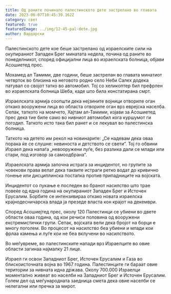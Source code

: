 ```yaml
---
title: Од раните починало палестинското дете застрелано во главата
date: 2023-06-07T10:45:39.162Z
category: свет
featured: true
featuredImage: ../img/12-45-pal-dete.jpg
author: Вардарски
---
```

Палестинското дете кое беше застрелано од израелските сили на окупираниот Западен Брег минатата недела, почина од раните во понеделникот, според официјални лица во израелската болница, објави Асошиетед прес.

Мохамед ал Тамими, две години, беше застрелан во главата минатиот четврток во близина на неговото родно село Неби Салех додека патувал со својот татко во автомобил. Тој со хеликоптер бил префрлен во израелската болница Шеба, каде што била констатирана смрт.

Израелската армија соопшти дека нејзините војници отвориле оган откако вооружени лица во областа отвориле оган врз еврејска населба. Сепак, таткото на момчето, Хајтам ал-Тамими, изјави за Асошиетед прес дека тие биле само во нивниот автомобил кога куршумот ги погодил. Таткото исто така бил ранет и се лекувал во палестинска болница.

Таткото на детето им рекол на новинарите: „Се надевам дека оваа порака ќе се слушне: невиноста и детството се свети“. Тој го обвини Израел дека напаѓа „невооружени луѓе, без разлика дали се млади или стари, под изговор за самоодбрана“.

Израелската армија започна истрага за инцидентот, но групите за човекови права велат дека таквите истраги ретко водат до кривично гонење или дисциплинска постапка против припадниците на војската.

Инцидентот со пукање е последен во бранот насилство што трае повеќе од една година на окупираниот Западен Брег и Источен Ерусалим. Борбите се интензивираа откако новата израелска крајнодесничарска влада ја презеде власта кон крајот на декември.

Според Асошиејтед прес, околу 120 Палестинци се убиени во двете области оваа година, од кои речиси половина од вооружени екстремистички групи. Сепак, војската вели дека бројот на борци е многу поголем. Во процесот на насилство беа убиени и млади кои фрлаа камења и луѓе кои не беа вклучени во насилството.

Во меѓувреме, во палестинските напади врз Израелците во овие области загинаа најмалку 21 лице.

Израел ги освои Западниот Брег, Источен Ерусалим и Газа во блискоисточната војна во 1967 година. Палестинците ги бараат овие територии за нивната идна држава. Околу 700.000 Израелци моментално живеат во населби на Западниот Брег и Источен Ерусалим. Голем дел од меѓународната заедница смета дека овие населби се нелегални или пречка за мирот.